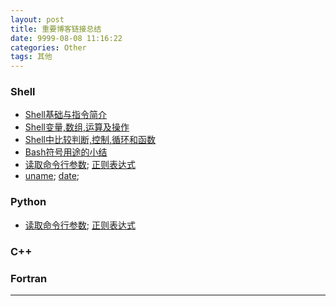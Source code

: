 ```yaml
---
layout: post
title: 重要博客链接总结
date: 9999-08-08 11:16:22
categories: Other
tags: 其他
---
```


### Shell

- [Shell基础与指令简介](http://platinhom.github.io/2015/06/16/shell-basic/)
- [Shell变量,数组,运算及操作](http://platinhom.github.io/2015/06/15/shell-varient-operation/)
- [Shell中比较判断,控制,循环和函数](http://platinhom.github.io/2015/06/14/shell-function-for-if/)
- [Bash符号用途的小结](http://platinhom.github.io/2015/06/20/shell-symbol/)
- [读取命令行参数](http://platinhom.github.io/2015/06/13/ReadArgv/); [正则表达式](http://platinhom.github.io/2015/06/10/regexp-re/)
- [uname](http://platinhom.github.io/2015/06/12/uname-shell/); [date](http://platinhom.github.io/2015/06/07/bash-date-usage/);

### Python

- [读取命令行参数](http://platinhom.github.io/2015/06/13/ReadArgv/); [正则表达式](http://platinhom.github.io/2015/06/10/regexp-re/)

### C++

### Fortran

---
